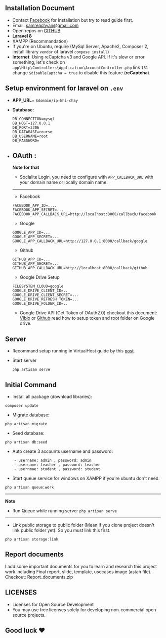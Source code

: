 ## Installation Document
- Contact [Facebook](https://fb.me/yan.samreach) for installation but try to read guide first.
- Email: samreachyan@gmail.com
- Open repos on [GITHUB](https://github.com/samreachyan/project-datn) 
- **Laravel 8**
- XAMPP (Recommandation)
- If you're on Ubuntu, require (MySql Server, Apache2, Composer 2, install library `vendor` of laravel `compose install`)
- **Internet**: Using reCaptcha v3 and Google API. If it's slow or error something, let's check on  `app\Http\Controllers\Application\AccountController.php` link `151` change `$disableCaptcha = true` to disable this feature (**reCaptcha**).

## Setup environment for laravel on `.env`

  - **APP_URL**= `$domain/ip-khi-chay`
  - **Database**:
        
        DB_CONNECTION=mysql
        DB_HOST=127.0.0.1
        DB_PORT=3306
        DB_DATABASE=course
        DB_USERNAME=root
        DB_PASSWORD=

  - **OAuth** :
    ---
    **Note for that**

    - Socialite Login, you need to configure with `APP_CALLBACK_URL` with your domain name or locally domain name. 
  
    ---
       - Facebook 

        FACEBOOK_APP_ID=....
        FACEBOOK_APP_SECRET=...
        FACEBOOK_APP_CALLBACK_URL=http://localhost:8000/callback/facebook


       - Google

        GOOGLE_APP_ID=...
        GOOGLE_APP_SECRET=...
        GOOGLE_APP_CALLBACK_URL=http://127.0.0.1:8000/callback/google

       - Github

        GITHUB_APP_ID=...
        GITHUB_APP_SECRET=...
        GITHUB_APP_CALLBACK_URL=http://localhost:8000/callback/github

       - Google Drive Setup
  
        FILESYSTEM_CLOUD=google
        GOOGLE_DRIVE_CLIENT_ID=..
        GOOGLE_DRIVE_CLIENT_SECRET=...
        GOOGLE_DRIVE_REFRESH_TOKEN=...
        GOOGLE_DRIVE_FOLDER_ID=..

        
    - Google Drive API (Get Token of OAuth2.0) checkout this document: [Viblo](https://viblo.asia/p/thao-thac-voi-google-drive-api-gGJ59O4xZX2) or [Github](https://github.com/ivanvermeyen/laravel-google-drive-demo) read how to setup token and root folder on Google drive.
## **Server**

-   Recommand setup running in VirtualHost guide by this [post](https://kipalog.com/posts/Cau-hinh-Virtual-Host-trong-XAMPP). 

-   Start server
    ```console
    php artisan serve
    ```

## **Initial Command**

- Install all package (download libraries):
```console
composer update
```
- Migrate database:
```console
php artisan migrate
```
- Seed database:
```console
php artisan db:seed
```

- Auto create 3 accounts username and password:
```
    - username: admin , password: admin
    - username: teacher , password: teacher
    - usernmae: student , password: student
```
- Start queue service for windows on XAMPP if you're ubuntu don't need:
```console
php artisan queue:work
```
---
**Note**

-  Run Queue while running server `php artisan serve` 
---
- Link public storage to public folder (Mean if you clone project doesn't link public folder yet). So you must link this first.
```console
php artisan storage:link
```

## Report documents
I add some important documents for you to learn and research this project work including Final report, slide, template, usecases image (astah file). Checkout: Report_documents.zip

## LICENSES

- Licenses for Open Source Development
- You may use free licenses solely for developing non-commercial open source projects.

## Good luck ❤️
